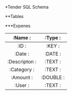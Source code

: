 *Tender SQL Schema

**Tables

***Expenes

|:Name        :|:Type   :|
|:------------:|:-------:|
|:ID          :|:KEY    :|
|:Date        :|:DATE   :|
|:Descripton  :|:TEXT   :|
|:Category    :|:TEXT   :|
|:Amount      :|:DOUBLE :|
|:User        :|:TEXT   :|

